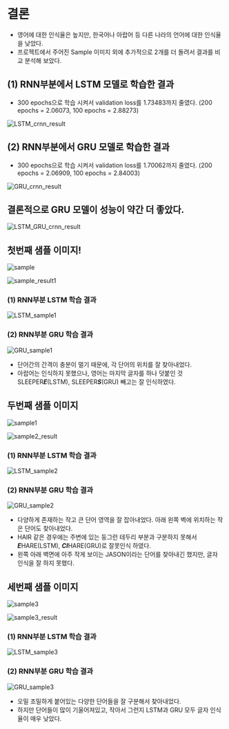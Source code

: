 # 결론
- 영어에 대한 인식율은 높지만, 한국어나 아랍어 등 다른 나라의 언어에 대한 인식율을 낮았다. 
- 프로젝트에서 주어진 Sample 이미지 외에 추가적으로 2개를 더 돌려서 결과를 비교 분석해 보았다. 

## (1) RNN부분에서 LSTM 모델로 학습한 결과

- 300 epochs으로 학습 시켜서 validation loss를 1.73483까지 줄였다. (200 epochs = 2.06073, 100 epochs = 2.88273)

![LSTM_crnn_result](https://user-images.githubusercontent.com/39249809/100546744-565fa200-32a6-11eb-8ab9-1a8b7f4068b3.png)


## (2) RNN부분에서 GRU 모델로 학습한 결과

- 300 epochs으로 학습 시켜서 validation loss를 1.70062까지 줄였다. (200 epochs = 2.06909, 100 epochs = 2.84003)

![GRU_crnn_result](https://user-images.githubusercontent.com/39249809/100546736-5364b180-32a6-11eb-9a3c-89be09b23476.png)


## 결론적으로 GRU 모델이 성능이 약간 더 좋았다. 

![LSTM_GRU_crnn_result](https://user-images.githubusercontent.com/39249809/100546745-56f83880-32a6-11eb-81be-e085116e9a52.png)


## 첫번째 샘플 이미지!

![sample](https://user-images.githubusercontent.com/39249809/100546753-58c1fc00-32a6-11eb-884b-be4d1509e88b.jpg)

![sample_result1](https://user-images.githubusercontent.com/39249809/100546761-5c558300-32a6-11eb-9ab5-5699a06ddbbf.png)

### (1) RNN부분 LSTM 학습 결과

![LSTM_sample1](https://user-images.githubusercontent.com/39249809/100546748-56f83880-32a6-11eb-863e-76dec7d61e78.png)

### (2) RNN부분 GRU 학습 결과

![GRU_sample1](https://user-images.githubusercontent.com/39249809/100546737-5495de80-32a6-11eb-93f0-ad22a102677f.png)

- 단어간의 간격이 충분이 멀기 때문에, 각 단어의 위치를 잘 찾아내었다.
- 아랍어는 인식하지 못했으나, 영어는 마지막 글자를 하나 덧붙인 것 SLEEPER***E***(LSTM), SLEEPER***S***(GRU) 빼고는 잘 인식하였다. 

## 두번째 샘플 이미지

![sample1](https://user-images.githubusercontent.com/39249809/100546756-59f32900-32a6-11eb-955c-aa183670f9ae.jpg)

![sample2_result](https://user-images.githubusercontent.com/39249809/100546757-5a8bbf80-32a6-11eb-9608-55b7f8a6ab71.png)

### (1) RNN부분 LSTM 학습 결과

![LSTM_sample2](https://user-images.githubusercontent.com/39249809/100546749-5790cf00-32a6-11eb-885a-44c54347af40.png)

### (2) RNN부분 GRU 학습 결과

![GRU_sample2](https://user-images.githubusercontent.com/39249809/100546739-552e7500-32a6-11eb-9ab6-127a6daebc40.png)

- 다양하게 존재하는 작고 큰 단어 영역을 잘 잡아내었다. 아래 왼쪽 벽에 위치하는 작은 단어도 찾아내었다.
- HAIR 같은 경우에는 주변에 있는 둥그런 테두리 부분과 구분하지 못해서 ***E***HARE(LSTM), ***CI***HARE(GRU)로 잘못인식 하였다.
- 왼쪽 아래 벽면에 아주 작게 보이는 JASON이라는 단어를 찾아내긴 했지만, 글자 인식을 잘 하지 못했다. 

## 세번째 샘플 이미지

![sample3](https://user-images.githubusercontent.com/39249809/100546758-5b245600-32a6-11eb-8a7a-3364b4e4b53a.jpeg)

![sample3_result](https://user-images.githubusercontent.com/39249809/100546759-5b245600-32a6-11eb-8a30-3c3d2793bb68.png)

### (1) RNN부분 LSTM 학습 결과

![LSTM_sample3](https://user-images.githubusercontent.com/39249809/100546751-58296580-32a6-11eb-9217-76b63a053867.png)

### (2) RNN부분 GRU 학습 결과

![GRU_sample3](https://user-images.githubusercontent.com/39249809/100546741-55c70b80-32a6-11eb-8a8a-f4f0795a17e0.png)

- 오밀 조밀하게 붙어있는 다양한 단어들을 잘 구분해서 찾아내었다. 
- 하지만 단어들이 많이 기울어져있고, 작아서 그런지 LSTM과 GRU 모두 글자 인식율이 매우 낮았다.



